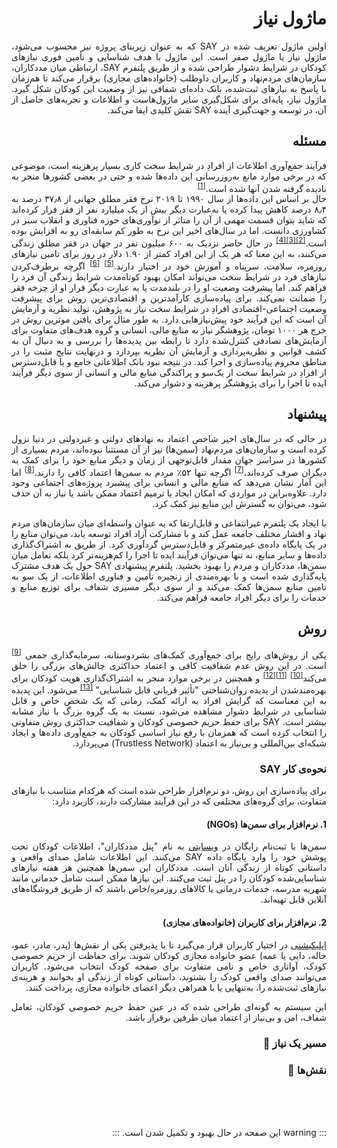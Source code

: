 <div style="direction: rtl; text-align: justify;">

# ماژول نیاز


اولین ماژول تعریف شده در SAY که به عنوان زیربنای پروژه نیز محسوب می‌شود، ماژول نیاز یا ماژول صفر است. این ماژول با هدف شناسایی و تأمین فوری نیازهای کودکان در شرایط دشوار طراحی شده و از طریق پلتفرم SAY، ارتباطی میان مددکاران، سازمان‌های مردم‌نهاد و کاربران داوطلب (خانواده‌های مجازی) برقرار می‌کند تا هم‌زمان با پاسخ به نیازهای ثبت‌شده، بانک داده‌ای شفافی نیز از وضعیت این کودکان شکل گیرد. ماژول نیاز، پایه‌ای برای شکل‌گیری سایر ماژول‌هاست و اطلاعات و تجربه‌های حاصل از آن، در توسعه و جهت‌گیری آینده SAY نقش کلیدی ایفا می‌کند.


## مسئله

فرآیند جمع‌آوری اطلاعات از افرادِ در شرایط سخت کاری بسیار پرهزینه است، موضوعی که در برخی موارد مانع  به‌روزرسانی این داده‌ها شده و حتی در بعضی کشورها منجر به نادیده گرفته شدن آنها شده است.<sup><a href="/guide/family/references.html#_1-collecting-data-is-a-challenging-task">[1]</a></sup>
<br />
حال بر اساس این داده‌ها از سال ۱۹۹۰ تا ۲۰۱۹ نرخ فقر مطلق جهانی از ۳۷٫۸ درصد به ۸٫۴ درصد کاهش پیدا کرده یا به‌عبارت دیگر بیش از یک میلیارد نفر از فقر فرار کرده‌اند که شاید بتوان قسمت مهمی از آن را متاثر از نوآوری‌های حوزه فناوری و انقلاب سبز در کشاورزی دانست. اما در سال‌های اخیر این نرخ به طور کم سابقه‌ای رو به افزایش بوده است.<sup><a href="/guide/family/references.html#_2-green-revolution">[2]</a></sup><sup><a href="/guide/family/references.html#_3-challenges-to-accelerating-the-pace-of-poverty-reduction">[3]</a></sup><sup><a href="/guide/family/references.html#_4-stepping-up-the-fight-against-extreme-poverty">[4]</a></sup> در حال حاضر نزدیک به ۶۰۰ میلیون نفر در جهان در فقر مطلق زندگی می‌کنند، به این معنا که هر یک از این افراد کمتر از ۱.۹۰ دلار در روز برای تامین نیازهای روزمره، سلامت، سرپناه و آموزش خود در اختیار دارند.<sup><a href="/guide/family/references.html#_5-live-poverty-data">[5]</a></sup> <sup><a href="/guide/family/references.html#_6-extreme-poverty">[6]</a></sup>
اگرچه برطرف‌کردن نیازهای فرد در شرایط سخت می‌تواند امکان بهبود کوتاه‌مدت شرایط زندگی آن فرد را فراهم کند. اما پیشرفت وضعیت او را در بلند‌مدت یا به عبارت دیگر فرار او از چرخه فقر را ضمانت نمی‌کند. برای پیاده‌سازی کارآمدترین و اقتصادی‌ترین روش برای پیشرفت وضعیت اجتماعی-اقتصادی افرادِ در شرایط سخت نیاز به پژوهش، تولید نظریه و آزمایش آن است که این فرآیند خود پیش‌نیازهایی دارد. به طور مثال برای یافتن موثرین روش در خرج هر ۱۰۰۰ تومان، پژوهشگر نیاز به منابع مالی، انسانی و گروه هدف‌های متفاوت برای آزمایش‌های تصادفی کنترل‌شده دارد تا رابطه بین پدیده‌ها را بررسی و به دنبال آن به كشف قوانین و نظریه‌پردازی و آزمایش آن نظریه بپردازد و در‌نهایت نتایج مثبت را در مناطق محروم پیاده‌سازی و اجرا کند. در نتیجه نبود بانک اطلاعاتی جامع و یا قابل‌دسترس از افرادِ در شرایط سخت از یک‌سو و پراکندگی منابع مالی و انسانی از سوی دیگر فرآیند ایده تا اجرا را برای پژوهشگر پرهزینه و دشوار می‌کند.

## پیشنهاد

در حالی که در سال‌های اخیر شاخص اعتماد به نهادهای دولتی و غیردولتی در دنیا نزول کرده است و سازمان‌های مردم‌نهاد (سمن‌ها) نیز از آن مستثنا نبوده‌اند، مردم بسیاری از کشورها در سراسر جهان مقدار قابل‌توجهی از زمان و دیگر منابع خود را برای کمک به دیگران صرف کرده‌اند،<sup><a href="/guide/family/references.html#_7-world-giving-index-2022">[7]</a></sup> اگرچه تنها ۵۲٪ مردم به سمن‌ها اعتماد کافی را دارند.<sup><a href="/guide/family/references.html#_8-one-in-three-worldwide-lack-confidence-in-ngos">[8]</a></sup> اما این آمار نشان می‌دهد که منابع مالی و انسانی برای پیشبرد پروژه‌های اجتماعی وجود دارد. علاوه‌براین در مواردی که امکان ایجاد یا ترمیم اعتماد ممکن باشد یا نیاز به آن حذف شود، می‌توان به گسترش این منابع نیز کمک کرد.

 با ایجاد یک پلتفرم غیرانتفاعی و قابل‌ارتقا که به عنوان واسطه‌ای میان سازمان‌های مردم نهاد و اقشار مختلف جامعه عمل کند و با مشارکت آزاد افراد توسعه یابد، می‌توان منابع را در یک پایگاه داده‌‌ی غیرمتمرکز و قابل‌دسترس گردآوری کرد. از طریق به اشتراک‌گذاری داده‌ها و سایر منابع، نه تنها می‌توان فرآیند ایده تا اجرا را کم‌هزینه‌تر کرد بلکه تعامل میان سمن‌ها، مددکاران و مردم را بهبود بخشید. پلتفرم پیشنهادی SAY حول یک هدف مشترک پایه‌گذاری شده است و با بهره‌مندی از زنجیره تأمین و فناوری اطلاعات، از یک سو به تامین منابع سمن‌ها کمک ‌می‌کند و از سوی دیگر مسیری شفاف برای توزیع منابع و خدمات را برای دیگر افراد جامعه فراهم می‌کند.


## روش

یکی از روش‌های رایج برای جمع‌آوری کمک‌های بشردوستانه، سرمایه‌گذاری جمعی <sup><a href="/guide/family/references.html#_9-crowdfunding">[9]</a></sup> است. در این روش عدم شفافیت کافی و اعتماد حداکثری چالش‌های بزرگی را خلق می‌کند<sup><a href="/guide/family/references.html#_10-new-jersey-man-gets-5-years-in-prison-in-gofundme-fraud-case">[10]</a></sup> <sup><a href="/guide/family/references.html#_11-kickstarter-fraud-state-sues-failed-project-s-creators">[11]</a></sup><sup><a href="/guide/family/references.html#_12-gofundme-blocks-10-million-in-donations-to-canadian-trucker-convoy">[12]</a></sup> و همچنین در برخی موارد منجر به اشتراک‌گذاری هویت کودکان برای بهره‌مند‌شدن از پدیده‌ روان‌شناختی "تأثیر قربانی قابل شناسایی" <sup><a href="/guide/family/references.html#_13-identifiable-victim-effect">[13]</a></sup> می‌شود. این پدیده به این معناست که گرایش افراد به ارائه کمک، زمانی که یک شخص خاص و قابل شناسایی در شرایط دشوار مشاهده می‌شود، نسبت به یک گروه بزرگ با نیاز مشابه بیشتر است. SAY برای حفظ حریم خصوصی کودکان و شفافیت حداکثری روش متفاوتی را انتخاب کرده است که همزمان با رفع نیاز اساسی کودکان به جمع‌آوری داده‌ها و ایجاد شبکه‌ای بین‌المللی و بی‌نیاز به اعتماد (Trustless Network) می‌پردازد. 

### نحوه‌ی کار SAY

برای پیاده‌سازی این روش، دو نرم‌افزار طراحی شده است که هرکدام متناسب با نیازهای متفاوت، برای گروه‌های مختلفی که در این فرآیند مشارکت دارند، کاربرد دارد:

#### 1. نرم‌افزار برای سمن‌ها (NGOs)  
سمن‌ها با ثبت‌نام رایگان در [وبسایتی](https://panel.saydao.org) به نام "پنل مددکاران"، اطلاعات کودکان تحت پوشش خود را وارد پایگاه داده SAY می‌کنند. این اطلاعات شامل صدای واقعی و داستانی کوتاه از زندگی آنان است. مددکاران این سمن‌ها همچنین هر هفته نیازهای شناسایی‌شده کودکان را در پنل ثبت می‌کنند. این نیازها ممکن است شامل خدماتی مانند شهریه مدرسه، خدمات درمانی یا کالاهای روزمره/خاص باشند که از طریق فروشگاه‌های آنلاین قابل تهیه‌اند.

#### 2. نرم‌افزار برای کاربران (خانواده‌های مجازی)  
[اپلیکیشنی](https://dapp.saydao.org) در اختیار کاربران قرار می‌گیرد تا با پذیرفتن یکی از نقش‌ها (پدر، مادر، عمو، خاله، دایی یا عمه) عضو خانواده مجازی کودکان شوند. برای حفاظت از حریم خصوصی کودک، آواتاری خاص و نامی متفاوت برای صفحه کودک انتخاب می‌شود. کاربران می‌توانند صدای واقعی کودک را بشنوند، داستانی کوتاه از زندگی او بخوانند و هزینه‌ی نیازهای ثبت‌شده را، به‌تنهایی یا با همراهی دیگر اعضای خانواده مجازی، پرداخت کنند.

این سیستم به گونه‌ای طراحی شده که در عین حفظ حریم خصوصی کودکان، تعامل شفاف، امن و بی‌نیاز از اعتماد میان طرفین برقرار باشد.

### مسیر یک نیاز 🚧

### نقش‌ها 🚧

<!--
#### خانواده‌های مجازی

#### سمن‌ها، مددکاران و کودکان

اس ام ا و QR

#### شاهد و میانجی

#### خویش‌آوند -->

<!-- ### مدیریت منابع

همان‌طور که اشاره شد، مدیریت این نرم‌افزارها و منابع آنها می‌بایست برعهده سازمانی مستقل و شفاف باشد. از همین روی با تشکیل سازمانی خود مختار و غیرمتمرکز بر روی بستر بلاک‌چین مالکیت و منابع‌ SAY به اعضای فعال جامعه‌اش انتقال می‌یابد تا بتوانند در سرنوشت SAY نقش پررنگ‌تری ایفا کنند. برای جزيیات بیشتر به این صفحه مراجعه کنید.

  <div  style="margin: 20px;  text-align: center;">
        <img src="/images/need-module.png" alt="drawing" width="660"/>
    </div> -->
<br />
<br />
<br />

::: warning
این صفحه در حال بهبود و تکمیل شدن است.
:::

</div>
